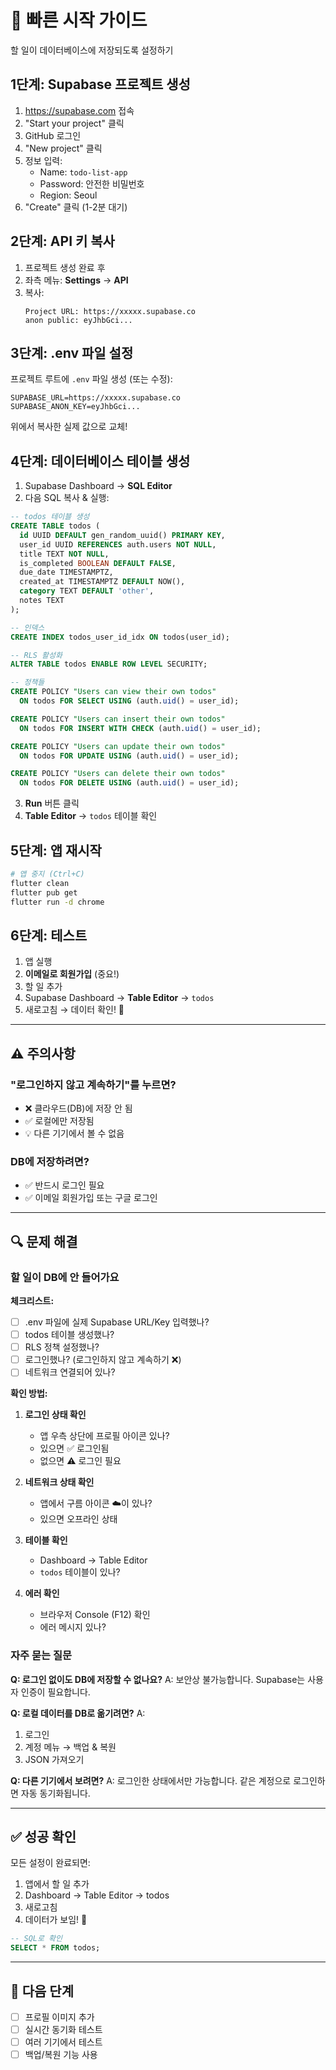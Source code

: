 # 🚀 빠른 시작 가이드

할 일이 데이터베이스에 저장되도록 설정하기

## 1단계: Supabase 프로젝트 생성

1. https://supabase.com 접속
2. "Start your project" 클릭
3. GitHub 로그인
4. "New project" 클릭
5. 정보 입력:
   - Name: `todo-list-app`
   - Password: 안전한 비밀번호
   - Region: Seoul
6. "Create" 클릭 (1-2분 대기)

## 2단계: API 키 복사

1. 프로젝트 생성 완료 후
2. 좌측 메뉴: **Settings** → **API**
3. 복사:
   ```
   Project URL: https://xxxxx.supabase.co
   anon public: eyJhbGci...
   ```

## 3단계: .env 파일 설정

프로젝트 루트에 `.env` 파일 생성 (또는 수정):

```env
SUPABASE_URL=https://xxxxx.supabase.co
SUPABASE_ANON_KEY=eyJhbGci...
```

위에서 복사한 실제 값으로 교체!

## 4단계: 데이터베이스 테이블 생성

1. Supabase Dashboard → **SQL Editor**
2. 다음 SQL 복사 & 실행:

```sql
-- todos 테이블 생성
CREATE TABLE todos (
  id UUID DEFAULT gen_random_uuid() PRIMARY KEY,
  user_id UUID REFERENCES auth.users NOT NULL,
  title TEXT NOT NULL,
  is_completed BOOLEAN DEFAULT FALSE,
  due_date TIMESTAMPTZ,
  created_at TIMESTAMPTZ DEFAULT NOW(),
  category TEXT DEFAULT 'other',
  notes TEXT
);

-- 인덱스
CREATE INDEX todos_user_id_idx ON todos(user_id);

-- RLS 활성화
ALTER TABLE todos ENABLE ROW LEVEL SECURITY;

-- 정책들
CREATE POLICY "Users can view their own todos"
  ON todos FOR SELECT USING (auth.uid() = user_id);

CREATE POLICY "Users can insert their own todos"
  ON todos FOR INSERT WITH CHECK (auth.uid() = user_id);

CREATE POLICY "Users can update their own todos"
  ON todos FOR UPDATE USING (auth.uid() = user_id);

CREATE POLICY "Users can delete their own todos"
  ON todos FOR DELETE USING (auth.uid() = user_id);
```

3. **Run** 버튼 클릭
4. **Table Editor** → `todos` 테이블 확인

## 5단계: 앱 재시작

```bash
# 앱 중지 (Ctrl+C)
flutter clean
flutter pub get
flutter run -d chrome
```

## 6단계: 테스트

1. 앱 실행
2. **이메일로 회원가입** (중요!)
3. 할 일 추가
4. Supabase Dashboard → **Table Editor** → `todos`
5. 새로고침 → 데이터 확인! 🎉

---

## ⚠️ 주의사항

### "로그인하지 않고 계속하기"를 누르면?
- ❌ 클라우드(DB)에 저장 안 됨
- ✅ 로컬에만 저장됨
- 💡 다른 기기에서 볼 수 없음

### DB에 저장하려면?
- ✅ 반드시 로그인 필요
- ✅ 이메일 회원가입 또는 구글 로그인

---

## 🔍 문제 해결

### 할 일이 DB에 안 들어가요

**체크리스트:**
- [ ] .env 파일에 실제 Supabase URL/Key 입력했나?
- [ ] todos 테이블 생성했나?
- [ ] RLS 정책 설정했나?
- [ ] 로그인했나? (로그인하지 않고 계속하기 ❌)
- [ ] 네트워크 연결되어 있나?

**확인 방법:**

1. **로그인 상태 확인**
   - 앱 우측 상단에 프로필 아이콘 있나?
   - 있으면 ✅ 로그인됨
   - 없으면 ⚠️ 로그인 필요

2. **네트워크 상태 확인**
   - 앱에서 구름 아이콘 ☁️이 있나?
   - 있으면 오프라인 상태

3. **테이블 확인**
   - Dashboard → Table Editor
   - `todos` 테이블이 있나?

4. **에러 확인**
   - 브라우저 Console (F12) 확인
   - 에러 메시지 있나?

### 자주 묻는 질문

**Q: 로그인 없이도 DB에 저장할 수 없나요?**
A: 보안상 불가능합니다. Supabase는 사용자 인증이 필요합니다.

**Q: 로컬 데이터를 DB로 옮기려면?**
A: 
1. 로그인
2. 계정 메뉴 → 백업 & 복원
3. JSON 가져오기

**Q: 다른 기기에서 보려면?**
A: 로그인한 상태에서만 가능합니다. 같은 계정으로 로그인하면 자동 동기화됩니다.

---

## ✅ 성공 확인

모든 설정이 완료되면:

1. 앱에서 할 일 추가
2. Dashboard → Table Editor → todos
3. 새로고침
4. 데이터가 보임! 🎉

```sql
-- SQL로 확인
SELECT * FROM todos;
```

---

## 🎯 다음 단계

- [ ] 프로필 이미지 추가
- [ ] 실시간 동기화 테스트
- [ ] 여러 기기에서 테스트
- [ ] 백업/복원 기능 사용
